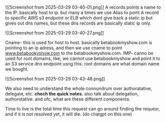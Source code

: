 
![[Screenshot from 2025-03-29 03-40-01.png]]
A records points a name to the IP. basically host to ip. but many a times we use Alias to point A record to specific AWS s3 endpoint or ELB which dont give back a static ip but gives out dns names, but these dns records are basically static ip only.

![[Screenshot from 2025-03-29 03-40-27.png]]

Cname- 
this is used for host to host.
basically betabookmyshow.com is pointing to an ip adress, and then we use cname to point www.betabookyshow.com to the betabookmyshow.com.
IMP- canno be used for root domains, like, we cannot use betabookmyshow and point it to an S3 service dns endpoint usng this.
root domains are what domain name we bought.

![[Screenshot from 2025-03-29 03-43-48.png]]

We also need to understand the whole connundrum over authoratative, delegate, etc. **chech the quick notes.**
also talk about delegation, authorotative. and ofc, what are these different components.


Time to live is the total time this request can go around finding the requesr, and if it is not resolved yet, it will die. (do chatgpt on this one)

